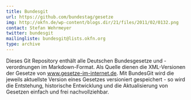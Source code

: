 ```yaml
---
title: Bundesgit
url: https://github.com/bundestag/gesetze
img: http://okfn.de/wp-content/blogs.dir/21/files/2011/02/0132.png
contact: Stefan Wehrmeyer
twitter: bundesgit
mailingliste: bundesgit@lists.okfn.org
type: archive
---
```


Dieses Git Repository enthält alle Deutschen Bundesgesetze und -verordnungen im Markdown-Format. Als Quelle dienen die XML-Versionen der Gesetze von www.gesetze-im-internet.de. Mit BundesGit wird die jeweils aktuellste Version eines Gesetzes versioniert gespeichert - so wird die Entstehung, historische Entwicklung und die Aktualisierung von Gesetzen einfach und frei nachvollziehbar.
